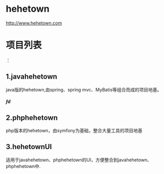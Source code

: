 # hehetown
http://www.hehetown.com
<h1>项目列表</h1>：
<h2>1.javahehetown</h2>
  <p>java版的hehetown,由spring、spring mvc、MyBatis等组合而成的项目地基。</p>
  <h5>fd</h5>
<h2>2.phphehetown</h2>
  <p>php版本的hehetown，由symfony为基础，整合大量工具的项目地基</p>
<h2>3.hehetownUI</h2>
   <p>适用于javahehetown、phphehetown的UI，方便整合到javahehetown、phphehetown中.</p>
